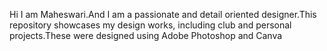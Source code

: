 Hi I am Maheswari.And I am a passionate and detail oriented designer.This repository showcases my design works, including club and personal projects.These were designed using Adobe Photoshop and Canva
